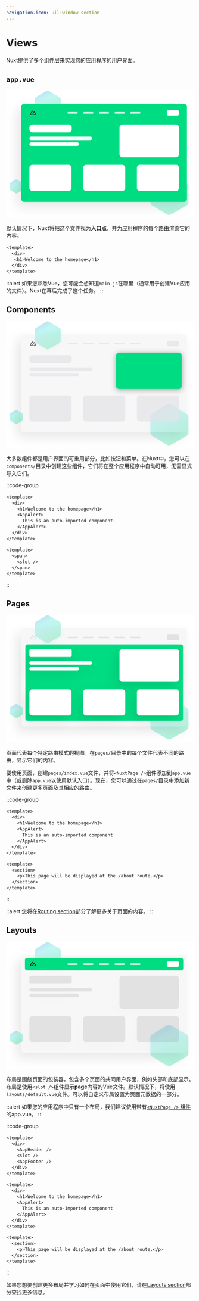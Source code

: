 ```yaml
---
navigation.icon: uil:window-section
---
```


# Views

Nuxt提供了多个组件层来实现您的应用程序的用户界面。

## `app.vue`

![The `app.vue` file is the entry point of your application](/assets/docs/getting-started/views/app.svg)

默认情况下，Nuxt将把这个文件视为**入口点**，并为应用程序的每个路由渲染它的内容。

```vue [app.vue]
<template>
  <div>
   <h1>Welcome to the homepage</h1>
  </div>
</template>
```

::alert
如果您熟悉Vue，您可能会想知道`main.js`在哪里（通常用于创建Vue应用的文件）。Nuxt在幕后完成了这个任务。
::

## Components

![Components are reusable pieces of UI](/assets/docs/getting-started/views/components.svg)

大多数组件都是用户界面的可重用部分，比如按钮和菜单。在Nuxt中，您可以在`components/`目录中创建这些组件，它们将在整个应用程序中自动可用，无需显式导入它们。

::code-group

```vue [app.vue]
<template>
  <div>
    <h1>Welcome to the homepage</h1>
    <AppAlert>
      This is an auto-imported component.
    </AppAlert>
  </div>
</template>
```

```vue [components/AppAlert.vue]
<template>
  <span>
    <slot />
  </span>
</template>
```

::

## Pages

![Pages are views tied to a specific route](/assets/docs/getting-started/views/pages.svg)

页面代表每个特定路由模式的视图。在`pages/`目录中的每个文件代表不同的路由，显示它们的内容。

要使用页面，创建`pages/index.vue`文件，并将`<NuxtPage />`组件添加到`app.vue`中（或删除`app.vue`以使用默认入口）。现在，您可以通过在`pages/`目录中添加新文件来创建更多页面及其相应的路由。

::code-group

```vue [pages/index.vue]
<template>
  <div>
    <h1>Welcome to the homepage</h1>
    <AppAlert>
      This is an auto-imported component
    </AppAlert>
  </div>
</template>
```

```vue [pages/about.vue]
<template>
  <section>
    <p>This page will be displayed at the /about route.</p>
  </section>
</template>
```

::

::alert
您将在[Routing section](/docs/getting-started/routing)部分了解更多关于页面的内容。
::

## Layouts

![Layouts are wrapper around pages](/assets/docs/getting-started/views/layouts.svg)

布局是围绕页面的包装器，包含多个页面的共同用户界面，例如头部和底部显示。布局是使用`<slot />`组件显示**page**内容的Vue文件。默认情况下，将使用`layouts/default.vue`文件。可以将自定义布局设置为页面元数据的一部分。

::alert
如果您的应用程序中只有一个布局，我们建议使用带有[`<NuxtPage />` 组件](/docs/api/components/nuxt-page)的app.vue。
::

::code-group

```vue [layouts/default.vue]
<template>
  <div>
    <AppHeader />
    <slot />
    <AppFooter />
  </div>
</template>
```

```vue [pages/index.vue]
<template>
  <div>
    <h1>Welcome to the homepage</h1>
    <AppAlert>
      This is an auto-imported component
    </AppAlert>
  </div>
</template>
```

```vue [pages/about.vue]
<template>
  <section>
    <p>This page will be displayed at the /about route.</p>
  </section>
</template>
```

::

如果您想要创建更多布局并学习如何在页面中使用它们，请在[Layouts section](/docs/guide/directory-structure/layouts)部分查找更多信息。
